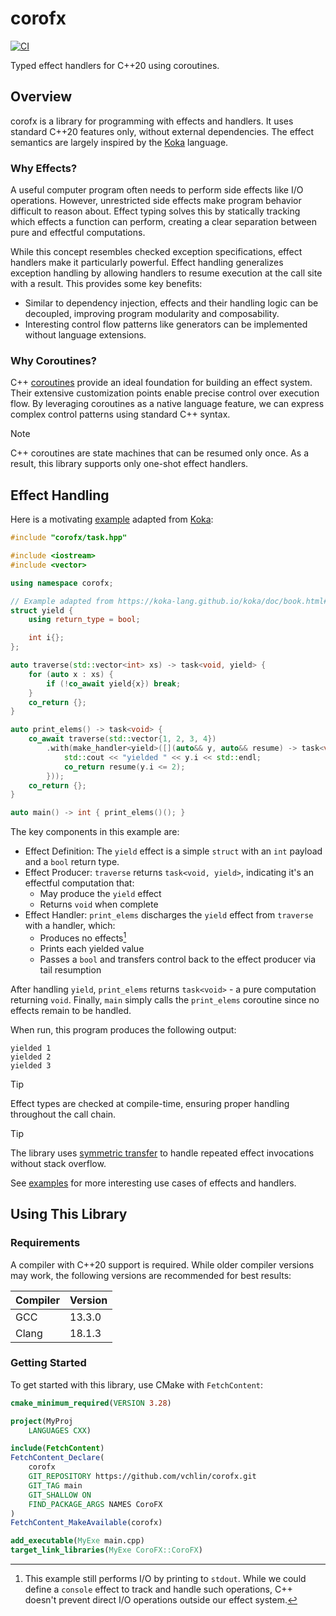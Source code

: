 # corofx

[![CI](https://github.com/vchlin/corofx/actions/workflows/ci.yml/badge.svg?branch=main)](https://github.com/vchlin/corofx/actions/workflows/ci.yml?query=branch%3Amain)

Typed effect handlers for C++20 using coroutines.

## Overview

corofx is a library for programming with effects and handlers. It uses standard C++20 features only, without external dependencies. The effect semantics are largely inspired by the [Koka](https://github.com/koka-lang/koka) language.

### Why Effects?

A useful computer program often needs to perform side effects like I/O operations. However, unrestricted side effects make program behavior difficult to reason about. Effect typing solves this by statically tracking which effects a function can perform, creating a clear separation between pure and effectful computations.

While this concept resembles checked exception specifications, effect handlers make it particularly powerful. Effect handling generalizes exception handling by allowing handlers to resume execution at the call site with a result. This provides some key benefits:
- Similar to dependency injection, effects and their handling logic can be decoupled, improving program modularity and composability.
- Interesting control flow patterns like generators can be implemented without language extensions.

### Why Coroutines?

C++ [coroutines](https://en.cppreference.com/w/cpp/language/coroutines) provide an ideal foundation for building an effect system. Their extensive customization points enable precise control over execution flow. By leveraging coroutines as a native language feature, we can express complex control patterns using standard C++ syntax.

> [!NOTE]
> C++ coroutines are state machines that can be resumed only once. As a result, this library supports only one-shot effect handlers.

## Effect Handling

Here is a motivating [example](examples/yield.cpp) adapted from [Koka](https://koka-lang.github.io/koka/doc/book.html#why-handlers):
```C++
#include "corofx/task.hpp"

#include <iostream>
#include <vector>

using namespace corofx;

// Example adapted from https://koka-lang.github.io/koka/doc/book.html#why-handlers.
struct yield {
    using return_type = bool;

    int i{};
};

auto traverse(std::vector<int> xs) -> task<void, yield> {
    for (auto x : xs) {
        if (!co_await yield{x}) break;
    }
    co_return {};
}

auto print_elems() -> task<void> {
    co_await traverse(std::vector{1, 2, 3, 4})
        .with(make_handler<yield>([](auto&& y, auto&& resume) -> task<void> {
            std::cout << "yielded " << y.i << std::endl;
            co_return resume(y.i <= 2);
        }));
    co_return {};
}

auto main() -> int { print_elems()(); }
```

The key components in this example are:
- Effect Definition: The `yield` effect is a simple `struct` with an `int` payload and a `bool` return type.
- Effect Producer: `traverse` returns `task<void, yield>`, indicating it's an effectful computation that:
    - May produce the `yield` effect
    - Returns `void` when complete
- Effect Handler: `print_elems` discharges the `yield` effect from `traverse` with a handler, which:
    - Produces no effects[^1]
    - Prints each yielded value
    - Passes a `bool` and transfers control back to the effect producer via tail resumption

After handling `yield`, `print_elems` returns `task<void>` - a pure computation returning `void`. Finally, `main` simply calls the `print_elems` coroutine since no effects remain to be handled.

[^1]: This example still performs I/O by printing to `stdout`. While we could define a `console` effect to track and handle such operations, C++ doesn't prevent direct I/O operations outside our effect system.

When run, this program produces the following output:
```
yielded 1
yielded 2
yielded 3
```

> [!TIP]
> Effect types are checked at compile-time, ensuring proper handling throughout the call chain.

> [!TIP]
> The library uses [symmetric transfer](https://www.open-std.org/jtc1/sc22/wg21/docs/papers/2018/p0913r0.html) to handle repeated effect invocations without stack overflow.

See [examples](examples) for more interesting use cases of effects and handlers.

## Using This Library

### Requirements

A compiler with C++20 support is required. While older compiler versions may work, the following versions are recommended for best results:

| Compiler | Version |
| -------- | ------- |
| GCC      | 13.3.0  |
| Clang    | 18.1.3  |

### Getting Started

To get started with this library, use CMake with `FetchContent`:

```CMake
cmake_minimum_required(VERSION 3.28)

project(MyProj
    LANGUAGES CXX)

include(FetchContent)
FetchContent_Declare(
    corofx
    GIT_REPOSITORY https://github.com/vchlin/corofx.git
    GIT_TAG main
    GIT_SHALLOW ON
    FIND_PACKAGE_ARGS NAMES CoroFX
)
FetchContent_MakeAvailable(corofx)

add_executable(MyExe main.cpp)
target_link_libraries(MyExe CoroFX::CoroFX)
```
